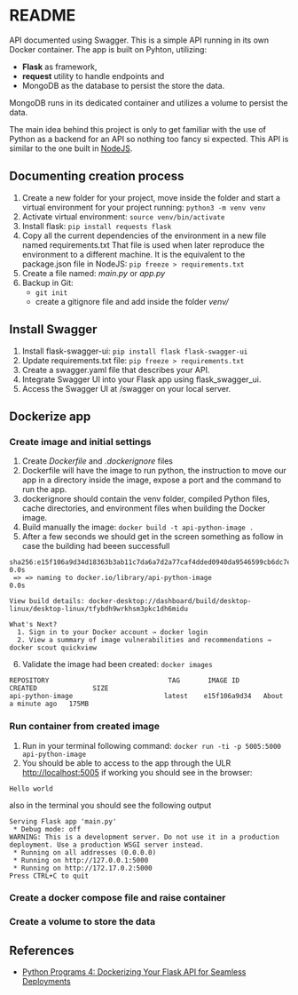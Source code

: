 # README

API documented using Swagger. This is a simple API running in its own Docker container. The app is built on Pyhton, utilizing:

- **Flask** as framework,
- **request** utility to handle endpoints and
- MongoDB as the database to persist the store the data.

MongoDB runs in its dedicated container and utilizes a volume to persist the data.

The main idea behind this project is only to get familiar with the use of Python as a backend for an API so nothing too fancy si expected. This API is similar to the one built in [NodeJS](https://github.com/luisSilvaEs/api-sample-swagger-documented).

## Documenting creation process

1. Create a new folder for your project, move inside the folder and start a virtual environment for your project running: `python3 -m venv venv`
2. Activate virtual environment: `source venv/bin/activate`
3. Install flask: `pip install requests flask`
4. Copy all the current dependencies of the environment in a new file named requirements.txt That file is used when later reproduce the environment to a different machine. It is the equivalent to the package.json file in NodeJS: `pip freeze > requirements.txt`
5. Create a file named: _main.py_ or _app.py_
6. Backup in Git:
   - `git init`
   - create a gitignore file and add inside the folder _venv/_

## Install Swagger

1. Install flask-swagger-ui: `pip install flask flask-swagger-ui`
2. Update requirements.txt file: `pip freeze > requirements.txt`
3. Create a swagger.yaml file that describes your API.
4. Integrate Swagger UI into your Flask app using flask_swagger_ui.
5. Access the Swagger UI at /swagger on your local server.

## Dockerize app

### Create image and initial settings

1. Create _Dockerfile_ and _.dockerignore_ files
2. Dockerfile will have the image to run python, the instruction to move our app in a directory inside the image, expose a port and the command to run the app.
3. dockerignore should contain the venv folder, compiled Python files, cache directories, and environment files when building the Docker image.
4. Build manually the image: `docker build -t api-python-image .`
5. After a few seconds we should get in the screen something as follow in case the building had beeen successfull

```
sha256:e15f106a9d34d18363b3ab11c7da6a7d2a77caf4dded0940da9546599cb6dc7e                                          0.0s
 => => naming to docker.io/library/api-python-image                                                                                                0.0s

View build details: docker-desktop://dashboard/build/desktop-linux/desktop-linux/tfybdh9wrkhsm3pkc1dh6midu

What's Next?
  1. Sign in to your Docker account → docker login
  2. View a summary of image vulnerabilities and recommendations → docker scout quickview
```

6. Validate the image had been created: `docker images`

```
REPOSITORY                              TAG       IMAGE ID       CREATED              SIZE
api-python-image                       latest    e15f106a9d34   About a minute ago   175MB
```

### Run container from created image

1. Run in your terminal following command: `docker run -ti -p 5005:5000 api-python-image`
2. You should be able to access to the app through the ULR [http://localhost:5005](http://localhost:5005) if working you should
   see in the browser:

```
Hello world
```

also in the terminal you should see the following output

```
Serving Flask app 'main.py'
 * Debug mode: off
WARNING: This is a development server. Do not use it in a production deployment. Use a production WSGI server instead.
 * Running on all addresses (0.0.0.0)
 * Running on http://127.0.0.1:5000
 * Running on http://172.17.0.2:5000
Press CTRL+C to quit
```

### Create a docker compose file and raise container

### Create a volume to store the data

## References

- [Python Programs 4: Dockerizing Your Flask API for Seamless Deployments](https://medium.com/@prateekbansalind/python-programs-4-dockerizing-your-flask-api-for-seamless-deployments-28c1842a92cb)
